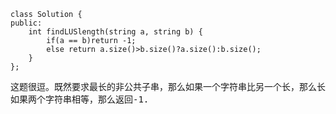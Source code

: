 ```
class Solution {
public:
    int findLUSlength(string a, string b) {
        if(a == b)return -1;
        else return a.size()>b.size()?a.size():b.size();
    }
};
```
<pre>这题很逗。既然要求最长的非公共子串，那么如果一个字符串比另一个长，那么长的这个字符串肯定不是另一个字符串的子串，所以返回长的这个字符串。当然，
如果两个字符串相等，那么返回-1.</pre>
